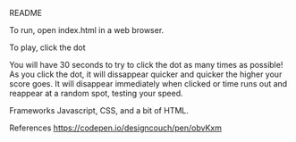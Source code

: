 README 

To run, open index.html in a web browser.

To play, click the dot

You will have 30 seconds to try to click the dot as many times as possible! As you click the dot, it will dissappear quicker and quicker the higher your score goes. It will disappear immediately when clicked or time runs out and reappear at a random spot, testing your speed.

Frameworks
Javascript, CSS, and a bit of HTML.

References
https://codepen.io/designcouch/pen/obvKxm